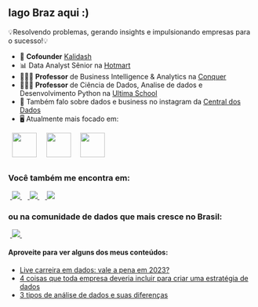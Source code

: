 ## Iago Braz aqui :)

💡Resolvendo problemas, gerando insights e impulsionando empresas para o sucesso!💡

- 🚀 **Cofounder** [Kalidash](https://kalidash.com/)
- 📊 Data Analyst Sênior na [Hotmart](https://hotmart.com/)
- 👨🏻‍💻 **Professor** de Business Intelligence & Analytics na [Conquer](https://escolaconquer.com.br/pos-graduacao/business-intelligence-e-analytics)
- 👨🏻‍💼 **Professor** de Ciência de Dados, Analise de dados e Desenvolvimento Python na [Ultima School](https://ultima.school/)
- 📸 Também falo sobre dados e business no instagram da [Central dos Dados](https://www.instagram.com/centraldosdados/)
- 🖥️ Atualmente mais focado em:

<div display="inline">
  &nbsp;&nbsp;<img width ="50" height = "50" src="https://cdn.jsdelivr.net/gh/devicons/devicon/icons/python/python-original.svg" />&nbsp;&nbsp;
  &nbsp;&nbsp;<img width ="50" height = "50" src="https://cdn.jsdelivr.net/gh/devicons/devicon/icons/r/r-original.svg" />&nbsp;&nbsp;
  &nbsp;&nbsp;<img width ="50" height = "50" src="https://cdn.jsdelivr.net/gh/devicons/devicon/icons/sqlite/sqlite-original.svg" />&nbsp;&nbsp;
</div>

##

### Você também me encontra em:
&nbsp;<a href="https://br.linkedin.com/in/iagobraz">
  <img src="https://img.shields.io/badge/linkedin-%230077B5.svg?style=for-the-badge&logo=linkedin&logoColor=white">
</a>&nbsp;
&nbsp;<a href="https://www.instagram.com/_iagobraz_/">
  <img src="https://img.shields.io/badge/Instagram-%23E4405F.svg?style=for-the-badge&logo=Instagram&logoColor=white">
</a>&nbsp;
&nbsp;<a href = "mailto:contato@iagobraz.com">
  <img src="https://img.shields.io/badge/-Gmail-%23333?style=for-the-badge&logo=gmail&logoColor=white" target="_blank"></a>
</a>&nbsp;


### ou na comunidade de dados que mais cresce no Brasil:
&nbsp;<a href="https://chat.whatsapp.com/HWemZA2D12k98w3ftaf0J6">
  <img src="https://img.shields.io/badge/WhatsApp-25D366?style=for-the-badge&logo=whatsapp&logoColor=white">
</a>&nbsp;


#### Aproveite para ver alguns dos meus conteúdos:
- <a href="https://www.instagram.com/p/Crepz51guNr/">
   Live carreira em dados: vale a pena em 2023?
  </a>
- <a href="https://www.instagram.com/p/CpD4kC_pSeL/">
   4 coisas que toda empresa deveria incluir para criar uma estratégia de dados
  </a>
- <a href="https://www.instagram.com/p/CoNu0_AJ-cW/">
   3 tipos de análise de dados e suas diferenças
  </a>

               


<!--
**IagohBraz/IagohBraz** is a ✨ _special_ ✨ repository because its `README.md` (this file) appears on your GitHub profile.

Links usados: 
- https://devicon.dev/
- https://dev.to/envoy_/150-badges-for-github-pnk
- https://www.youtube.com/watch?v=Ox58iJ11rtA
- https://github.com/Ileriayo/markdown-badges
https://img.shields.io/badge/WhatsApp-25D366?style=for-the-badge&logo=whatsapp&logoColor=white

-->

